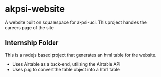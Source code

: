 # akpsi-website
A website built on squarespace for akpsi-uci. This project handles the careers page of the site.

## Internship Folder
This is a nodejs based project that generates an html table for the website. 
* Uses Airtable as a back-end, utilizing the Airtable API
* Uses pug to convert the table object into a html table
